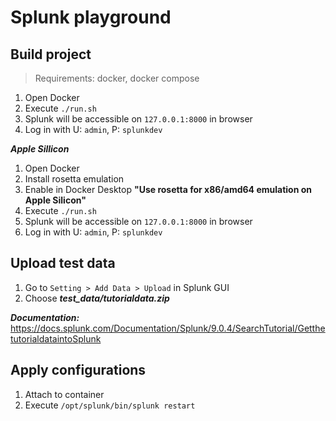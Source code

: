 # Splunk playground

## Build project

>Requirements: docker, docker compose

1. Open Docker
2. Execute `./run.sh`
3. Splunk will be accessible on `127.0.0.1:8000` in browser
4. Log in with U: `admin`, P: `splunkdev`

***Apple Sillicon***
1. Open Docker
2. Install rosetta emulation
3. Enable in Docker Desktop **"Use rosetta for x86/amd64 emulation on Apple Silicon"**
4. Execute `./run.sh`
5. Splunk will be accessible on `127.0.0.1:8000` in browser
6. Log in with U: `admin`, P: `splunkdev`

## Upload test data

1. Go to `Setting > Add Data > Upload` in Splunk GUI
2. Choose ***test_data/tutorialdata.zip***

***Documentation:***
https://docs.splunk.com/Documentation/Splunk/9.0.4/SearchTutorial/GetthetutorialdataintoSplunk

## Apply configurations
1. Attach to container
2. Execute `/opt/splunk/bin/splunk restart`
